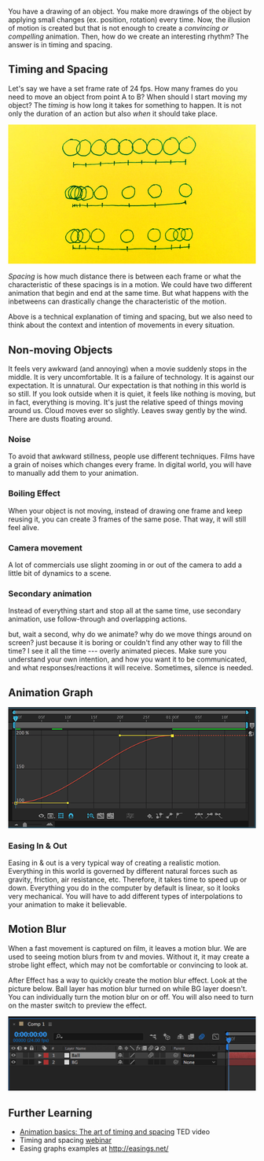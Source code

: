 You have a drawing of an object. You make more drawings of the object by applying small changes (ex. position, rotation) every time. Now, the illusion of motion is created but that is not enough to create a *convincing or compelling* animation. Then, how do we create an interesting rhythm? The answer is in timing and spacing.

## Timing and Spacing

Let's say we have a set frame rate of 24 fps. How many frames do you need to move an object from point A to B? When should I start moving my object? The *timing* is how long it takes for something to happen. It is not only the duration of an action but also *when* it should take place.

![Spacing](../images/w4/timing-spacing.jpg)

*Spacing* is how much distance there is between each frame or what the characteristic of these spacings is in a motion. We could have two different animation that begin and end at the same time. But what happens with the inbetweens can drastically change the characteristic of the motion.

Above is a technical explanation of timing and spacing, but we also need to think about the context and intention of movements in every situation.  

## Non-moving Objects

It feels very awkward (and annoying) when a movie suddenly stops in the middle. It is very uncomfortable. It is a failure of technology. It is against our expectation. It is unnatural. Our expectation is that nothing in this world is so still. If you look outside when it is quiet, it feels like nothing is moving, but in fact, everything is moving. It's just the relative speed of things moving around us. Cloud moves ever so slightly. Leaves sway gently by the wind. There are dusts floating around.  

### Noise
To avoid that awkward stillness, people use different techniques. Films have a grain of noises which changes every frame. In digital world, you will have to manually add them to your animation.

### Boiling Effect
When your object is not moving, instead of drawing one frame and keep reusing it, you can create 3 frames of the same pose. That way, it will still feel alive.

### Camera movement
A lot of commercials use slight zooming in or out of the camera to add a little bit of dynamics to a scene.

### Secondary animation
Instead of everything start and stop all at the same time, use secondary animation, use follow-through and overlapping actions.


but, wait a second, why do we animate? why do we move things around on screen? just because it is boring or couldn't find any other way to fill the time? I see it all the time --- overly animated pieces. Make sure you understand your own intention, and how you want it to be communicated, and what responses/reactions it will receive. Sometimes, silence is needed.


## Animation Graph

![AE graph](../images/w4/ae-graph.png)

### Easing In & Out
Easing in & out is a very typical way of creating a realistic motion. Everything in this world is governed by different natural forces such as gravity, friction, air resistance, etc. Therefore, it takes time to speed up or down. Everything you do in the computer by default is linear, so it looks very mechanical. You will have to add different types of interpolations to your animation to make it believable.

## Motion Blur
When a fast movement is captured on film, it leaves a motion blur. We are used to seeing motion blurs from tv and movies. Without it, it may create a strobe light effect, which may not be comfortable or convincing to look at.

After Effect has a way to quickly create the motion blur effect. Look at the picture below. Ball layer has motion blur turned on while BG layer doesn't. You can individually turn the motion blur on or off. You will also need to turn on the master switch to preview the effect.

![motion blur](../images/w4/motion-blur.png)

## Further Learning
- [Animation basics: The art of timing and spacing](https://www.youtube.com/watch?v=KRVhtMxQWRs&feature=share) TED video
- Timing and spacing [webinar](http://www.animationmentor.com/resources/webinars/timing-and-spacing/)
- Easing graphs examples at http://easings.net/
